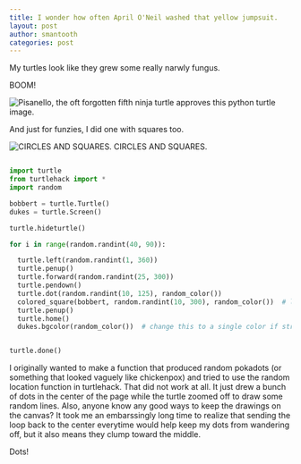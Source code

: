 ```yaml
---
title: I wonder how often April O'Neil washed that yellow jumpsuit.
layout: post
author: smantooth
categories: post
---
```


My turtles look like they grew some really narwly fungus.


BOOM!

![Pisanello, the oft forgotten fifth ninja turtle approves this python turtle image.](http://imageshack.us/a/img854/1432/gtjw.png)



And just for funzies, I did one with squares too.

![CIRCLES AND SQUARES.  CIRCLES AND SQUARES.](http://imageshack.us/a/img820/729/44ms.png)



```python

import turtle
from turtlehack import *
import random

bobbert = turtle.Turtle()
dukes = turtle.Screen()

turtle.hideturtle()

for i in range(random.randint(40, 90)):

  turtle.left(random.randint(1, 360))
  turtle.penup()
  turtle.forward(random.randint(25, 300))
  turtle.pendown()
  turtle.dot(random.randint(10, 125), random_color())
  colored_square(bobbert, random.randint(10, 300), random_color())  # leave this line out if you don't want the squares
  turtle.penup()
  turtle.home()
  dukes.bgcolor(random_color())  # change this to a single color if strobe lights give you seizures


turtle.done()

```



I originally wanted to make a function that produced random pokadots (or something that looked vaguely like chickenpox) and tried to use the random location function in turtlehack.
That did not work at all.  It just drew a bunch of dots in the center of the page while the turtle zoomed off to draw some random lines.  Also,
anyone know any good ways to keep the drawings on the canvas?  It took me an embarssingly long time to realize that sending the loop back to the
center everytime would help keep my dots from wandering off, but it also means they clump toward the middle.

Dots!

